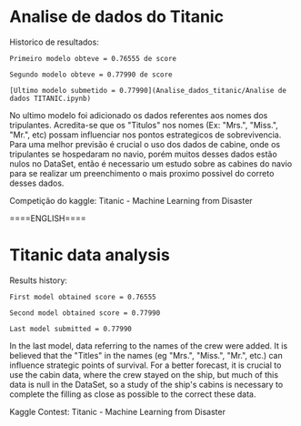 # Analise de dados do Titanic
 Historico de resultados:
 
    Primeiro modelo obteve = 0.76555 de score
    
    Segundo modelo obteve = 0.77990 de score

    [Ultimo modelo submetido = 0.77990](Analise_dados_titanic/Analise de dados TITANIC.ipynb)

No ultimo modelo foi adicionado os dados referentes aos nomes dos tripulantes. Acredita-se que os "Titulos" nos nomes (Ex: "Mrs.", "Miss.", "Mr.", etc) possam influenciar nos pontos estrategicos de sobrevivencia. Para uma melhor previsão é crucial o uso dos dados de cabine, onde os tripulantes se hospedaram no navio, porém muitos desses dados estão nulos no DataSet, então é necessario um estudo sobre as cabines do navio para se realizar um preenchimento o mais proximo possivel do correto desses dados.

Competição do kaggle: Titanic - Machine Learning from Disaster


====ENGLISH====

# Titanic data analysis
 Results history:
 
    First model obtained score = 0.76555
    
    Second model obtained score = 0.77990

    Last model submitted = 0.77990

In the last model, data referring to the names of the crew were added. It is believed that the "Titles" in the names (eg "Mrs.", "Miss.", "Mr.", etc.) can influence strategic points of survival. For a better forecast, it is crucial to use the cabin data, where the crew stayed on the ship, but much of this data is null in the DataSet, so a study of the ship's cabins is necessary to complete the filling as close as possible to the correct these data.

Kaggle Contest: Titanic - Machine Learning from Disaster
